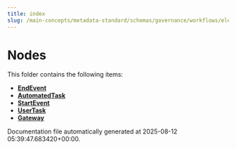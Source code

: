 ```yaml
---
title: index
slug: /main-concepts/metadata-standard/schemas/governance/workflows/elements/nodes
---
```


# Nodes

This folder contains the following items:

- [**EndEvent**](/main-concepts/metadata-standard/schemas/governance/workflows/elements/nodes/endevent)
- [**AutomatedTask**](/main-concepts/metadata-standard/schemas/governance/workflows/elements/nodes/automatedtask)
- [**StartEvent**](/main-concepts/metadata-standard/schemas/governance/workflows/elements/nodes/startevent)
- [**UserTask**](/main-concepts/metadata-standard/schemas/governance/workflows/elements/nodes/usertask)
- [**Gateway**](/main-concepts/metadata-standard/schemas/governance/workflows/elements/nodes/gateway)


Documentation file automatically generated at 2025-08-12 05:39:47.683420+00:00.
